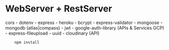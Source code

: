 # WebServer + RestServer

cors - dotenv - express - heroku - bcrypt - express-validator - mongoose - mongodb (atlas|compass) - jwt - google-auth-library (APIs & Services GCP) - express-fileupload - uuid - cloudinary (API)

```
    npm install
```
